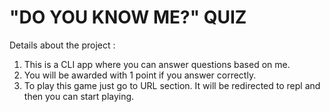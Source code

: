 # "DO YOU KNOW ME?" QUIZ
Details about the project :
1. This is a CLI app where you can answer questions based on me.
1. You will be awarded with 1 point if you answer correctly.
1. To play this game just go to URL section. It will be redirected to repl and then you can start playing.